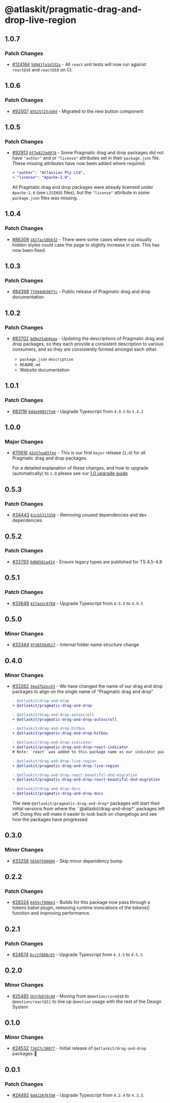 # @atlaskit/pragmatic-drag-and-drop-live-region

## 1.0.7

### Patch Changes

- [#124164](https://stash.atlassian.com/projects/CONFCLOUD/repos/confluence-frontend/pull-requests/124164)
  [`58941fa1d332a`](https://stash.atlassian.com/projects/CONFCLOUD/repos/confluence-frontend/commits/58941fa1d332a) -
  All `react` unit tests will now run against `react@16` and `react@18` on CI.

## 1.0.6

### Patch Changes

- [#92007](https://stash.atlassian.com/projects/CONFCLOUD/repos/confluence-frontend/pull-requests/92007)
  [`85525725cb0d`](https://stash.atlassian.com/projects/CONFCLOUD/repos/confluence-frontend/commits/85525725cb0d) -
  Migrated to the new button component

## 1.0.5

### Patch Changes

- [#92913](https://stash.atlassian.com/projects/CONFCLOUD/repos/confluence-frontend/pull-requests/92913)
  [`8f7e827e0978`](https://stash.atlassian.com/projects/CONFCLOUD/repos/confluence-frontend/commits/8f7e827e0978) -
  Some Pragmatic drag and drop packages did not have `"author"` and or `"license"` attributes set in
  their `package.json` file. These missing attributes have now been added where required.

  ```diff
  + "author": "Atlassian Pty Ltd",
  + "license": "Apache-2.0",
  ```

  All Pragmatic drag and drop packages were already licensed under `Apache-2.0` (see `LICENSE`
  files), but the `"license"` attribute in some `package.json` files was missing.

## 1.0.4

### Patch Changes

- [#86309](https://stash.atlassian.com/projects/CONFCLOUD/repos/confluence-frontend/pull-requests/86309)
  [`1827ac58bb32`](https://stash.atlassian.com/projects/CONFCLOUD/repos/confluence-frontend/commits/1827ac58bb32) -
  There were some cases where our visually hidden styles could case the page to slightly increase in
  size. This has now been fixed.

## 1.0.3

### Patch Changes

- [#84398](https://stash.atlassian.com/projects/CONFCLOUD/repos/confluence-frontend/pull-requests/84398)
  [`77694db987fc`](https://stash.atlassian.com/projects/CONFCLOUD/repos/confluence-frontend/commits/77694db987fc) -
  Public release of Pragmatic drag and drop documentation

## 1.0.2

### Patch Changes

- [#83702](https://stash.atlassian.com/projects/CONFCLOUD/repos/confluence-frontend/pull-requests/83702)
  [`4d9e25ab4eaa`](https://stash.atlassian.com/projects/CONFCLOUD/repos/confluence-frontend/commits/4d9e25ab4eaa) -
  Updating the descriptions of Pragmatic drag and drop packages, so they each provide a consistent
  description to various consumers, and so they are consistently formed amongst each other.

  - `package.json` `description`
  - `README.md`
  - Website documentation

## 1.0.1

### Patch Changes

- [#83116](https://stash.atlassian.com/projects/CONFCLOUD/repos/confluence-frontend/pull-requests/83116)
  [`8d4e99057fe0`](https://stash.atlassian.com/projects/CONFCLOUD/repos/confluence-frontend/commits/8d4e99057fe0) -
  Upgrade Typescript from `4.9.5` to `5.4.2`

## 1.0.0

### Major Changes

- [#70616](https://stash.atlassian.com/projects/CONFCLOUD/repos/confluence-frontend/pull-requests/70616)
  [`42e57ea65fee`](https://stash.atlassian.com/projects/CONFCLOUD/repos/confluence-frontend/commits/42e57ea65fee) -
  This is our first `major` release (`1.0`) for all Pragmatic drag and drop packages.

  For a detailed explanation of these changes, and how to upgrade (automatically) to `1.0` please
  see our
  [1.0 upgrade guide](http://atlassian.design/components/pragmatic-drag-and-drop/core-package/upgrade-guides/upgrade-guide-for-1.0)

## 0.5.3

### Patch Changes

- [#34443](https://bitbucket.org/atlassian/atlassian-frontend/pull-requests/34443)
  [`61cb5313358`](https://bitbucket.org/atlassian/atlassian-frontend/commits/61cb5313358) - Removing
  unused dependencies and dev dependencies

## 0.5.2

### Patch Changes

- [#33793](https://bitbucket.org/atlassian/atlassian-frontend/pull-requests/33793)
  [`9d00501a414`](https://bitbucket.org/atlassian/atlassian-frontend/commits/9d00501a414) - Ensure
  legacy types are published for TS 4.5-4.8

## 0.5.1

### Patch Changes

- [#33649](https://bitbucket.org/atlassian/atlassian-frontend/pull-requests/33649)
  [`41fae2c6f68`](https://bitbucket.org/atlassian/atlassian-frontend/commits/41fae2c6f68) - Upgrade
  Typescript from `4.5.5` to `4.9.5`

## 0.5.0

### Minor Changes

- [#33344](https://bitbucket.org/atlassian/atlassian-frontend/pull-requests/33344)
  [`9fd8556db17`](https://bitbucket.org/atlassian/atlassian-frontend/commits/9fd8556db17) - Internal
  folder name structure change

## 0.4.0

### Minor Changes

- [#33262](https://bitbucket.org/atlassian/atlassian-frontend/pull-requests/33262)
  [`34ed7b2ec63`](https://bitbucket.org/atlassian/atlassian-frontend/commits/34ed7b2ec63) - We have
  changed the name of our drag and drop packages to align on the single name of "Pragmatic drag and
  drop"

  ```diff
  - @atlaskit/drag-and-drop
  + @atlaskit/pragmatic-drag-and-drop

  - @atlaskit/drag-and-drop-autoscroll
  + @atlaskit/pragmatic-drag-and-drop-autoscroll

  - @atlaskit/drag-and-drop-hitbox
  + @atlaskit/pragmatic-drag-and-drop-hitbox

  - @atlaskit/drag-and-drop-indicator
  + @atlaskit/pragmatic-drag-and-drop-react-indicator
  # Note: `react` was added to this package name as our indicator package is designed for usage with `react`.

  - @atlaskit/drag-and-drop-live-region
  + @atlaskit/pragmatic-drag-and-drop-live-region

  - @atlaskit/drag-and-drop-react-beautiful-dnd-migration
  + @atlaskit/pragmatic-drag-and-drop-react-beautiful-dnd-migration

  - @atlaskit/drag-and-drop-docs
  + @atlaskit/pragmatic-drag-and-drop-docs
  ```

  The new `@atlaskit/pragmatic-drag-and-drop*` packages will start their initial versions from where
  the ``@atlaskit/drag-and-drop*` packages left off. Doing this will make it easier to look back on
  changelogs and see how the packages have progressed.

## 0.3.0

### Minor Changes

- [#33258](https://bitbucket.org/atlassian/atlassian-frontend/pull-requests/33258)
  [`56507598609`](https://bitbucket.org/atlassian/atlassian-frontend/commits/56507598609) - Skip
  minor dependency bump

## 0.2.2

### Patch Changes

- [#28324](https://bitbucket.org/atlassian/atlassian-frontend/pull-requests/28324)
  [`6455cf006b3`](https://bitbucket.org/atlassian/atlassian-frontend/commits/6455cf006b3) - Builds
  for this package now pass through a tokens babel plugin, removing runtime invocations of the
  tokens() function and improving performance.

## 0.2.1

### Patch Changes

- [#24874](https://bitbucket.org/atlassian/atlassian-frontend/pull-requests/24874)
  [`8cc2f888c83`](https://bitbucket.org/atlassian/atlassian-frontend/commits/8cc2f888c83) - Upgrade
  Typescript from `4.3.5` to `4.5.5`

## 0.2.0

### Minor Changes

- [#25485](https://bitbucket.org/atlassian/atlassian-frontend/pull-requests/25485)
  [`5b37b07dc94`](https://bitbucket.org/atlassian/atlassian-frontend/commits/5b37b07dc94) - Moving
  from `@emotion/core@10` to `@emotion/react@11` to line up `@emotion` usage with the rest of the
  Design System

## 0.1.0

### Minor Changes

- [#24532](https://bitbucket.org/atlassian/atlassian-frontend/pull-requests/24532)
  [`73427c38077`](https://bitbucket.org/atlassian/atlassian-frontend/commits/73427c38077) - Initial
  release of `@atlaskit/drag-and-drop` packages 🎉

## 0.0.1

### Patch Changes

- [#24492](https://bitbucket.org/atlassian/atlassian-frontend/pull-requests/24492)
  [`8d4228767b0`](https://bitbucket.org/atlassian/atlassian-frontend/commits/8d4228767b0) - Upgrade
  Typescript from `4.2.4` to `4.3.5`.
